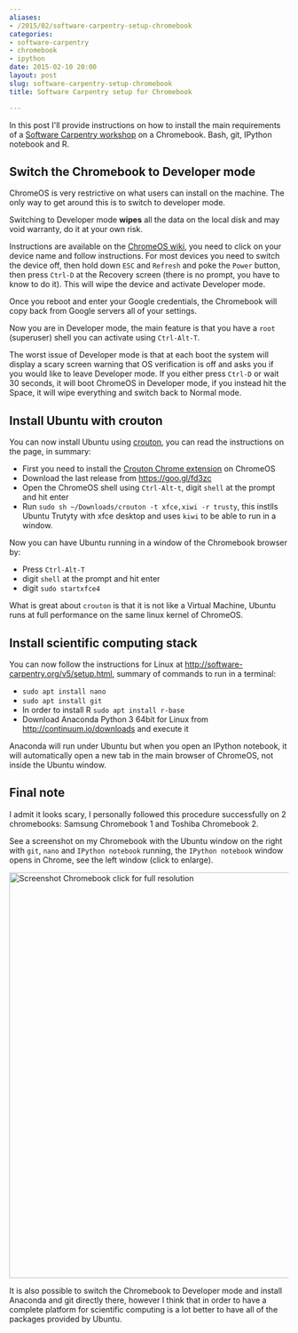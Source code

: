 ```yaml
---
aliases:
- /2015/02/software-carpentry-setup-chromebook
categories:
- software-carpentry
- chromebook
- ipython
date: 2015-02-10 20:00
layout: post
slug: software-carpentry-setup-chromebook
title: Software Carpentry setup for Chromebook

---
```


In this post I'll provide instructions on how to install the main requirements of a [Software Carpentry workshop](http://software-carpentry.org) on
a Chromebook.
Bash, git, IPython notebook and R.

## Switch the Chromebook to Developer mode

ChromeOS is very restrictive on what users can install on the machine.
The only way to get around this is to switch to developer mode.

Switching to Developer mode **wipes** all the data on the local disk and 
may void warranty, do it at your own risk.

Instructions are available on the [ChromeOS wiki](http://www.chromium.org/chromium-os/developer-information-for-chrome-os-devices), you need
to click on your device name and follow instructions.
For most devices you need to switch the device off, then hold down `ESC` and `Refresh` and poke the `Power` button, then press `Ctrl-D` at the
Recovery screen (there is no prompt, you have to know to do it).
This will wipe the device and activate Developer mode.

Once you reboot and enter your Google credentials, the Chromebook will copy back from Google servers all of your settings.

Now you are in Developer mode, the main feature is that you have a `root` (superuser) shell you can activate using `Ctrl-Alt-T`.

The worst issue of Developer mode is that at each boot the system will display a scary screen warning that OS verification is off and asks you if you would like to leave Developer mode. If you either press `Ctrl-D` or wait 30 seconds, it will boot ChromeOS in Developer mode, if you instead hit the Space, it will wipe
everything and switch back to Normal mode.

## Install Ubuntu with crouton

You can now install Ubuntu using [crouton](https://github.com/dnschneid/crouton), you can read the instructions on the page, in summary:

* First you need to install the [Crouton Chrome extension](https://goo.gl/OVQOEt) on ChromeOS
* Download the last release from <https://goo.gl/fd3zc>
* Open the ChromeOS shell using `Ctrl-Alt-t`, digit `shell` at the prompt and hit enter
* Run `sudo sh ~/Downloads/crouton -t xfce,xiwi -r trusty`, this instlls Ubuntu Trutyty with xfce desktop and uses `kiwi` to be able to run in a window.

Now you can have Ubuntu running in a window of the Chromebook browser by:

* Press `Ctrl-Alt-T`
* digit `shell` at the prompt and hit enter
* digit `sudo startxfce4`

What is great about `crouton` is that it is not like a Virtual Machine, Ubuntu runs at full performance on the same linux kernel of ChromeOS.

## Install scientific computing stack

You can now follow the instructions for 
Linux at <http://software-carpentry.org/v5/setup.html>, summary of commands to run in a terminal:

* `sudo apt install nano`
* `sudo apt install git`
* In order to install R `sudo apt install r-base`
* Download Anaconda Python 3 64bit for Linux from <http://continuum.io/downloads> and execute it

Anaconda will run under Ubuntu but when you open an IPython notebook, it will automatically open a new tab in the main browser of ChromeOS, not
inside the Ubuntu window.

## Final note

I admit it looks scary, I personally followed this procedure successfully on 2 chromebooks: Samsung Chromebook 1 and Toshiba Chromebook 2.

See a screenshot on my Chromebook with the Ubuntu window on the right with `git`, `nano` and `IPython notebook` running, the `IPython notebook` window opens in Chrome, see the left window (click to enlarge).

<a href="/images/screenshot-chromebook.png"><img src="/images/screenshot-chromebook.png" alt="Screenshot Chromebook click for full resolution" style="width: 730px;"/></a>

It is also possible to switch the Chromebook to Developer mode and install Anaconda and git directly there, however I think that in order to have
a complete platform for scientific computing is a lot better to have all of the packages provided by Ubuntu.
